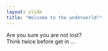 ```yaml
---
layout: slide
title: "Welcome to the underworld!"
---
```

Are you sure you are not lost? <br>
Think twice before get in ...
